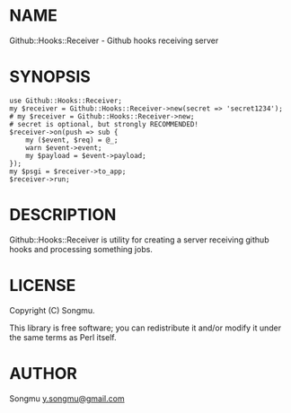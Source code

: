 # NAME

Github::Hooks::Receiver - Github hooks receiving server

# SYNOPSIS

    use Github::Hooks::Receiver;
    my $receiver = Github::Hooks::Receiver->new(secret => 'secret1234');
    # my $receiver = Github::Hooks::Receiver->new;
    # secret is optional, but strongly RECOMMENDED!
    $receiver->on(push => sub {
        my ($event, $req) = @_;
        warn $event->event;
        my $payload = $event->payload;
    });
    my $psgi = $receiver->to_app;
    $receiver->run;

# DESCRIPTION

Github::Hooks::Receiver is utility for creating a server receiving
github hooks and processing something jobs.

# LICENSE

Copyright (C) Songmu.

This library is free software; you can redistribute it and/or modify
it under the same terms as Perl itself.

# AUTHOR

Songmu <y.songmu@gmail.com>
